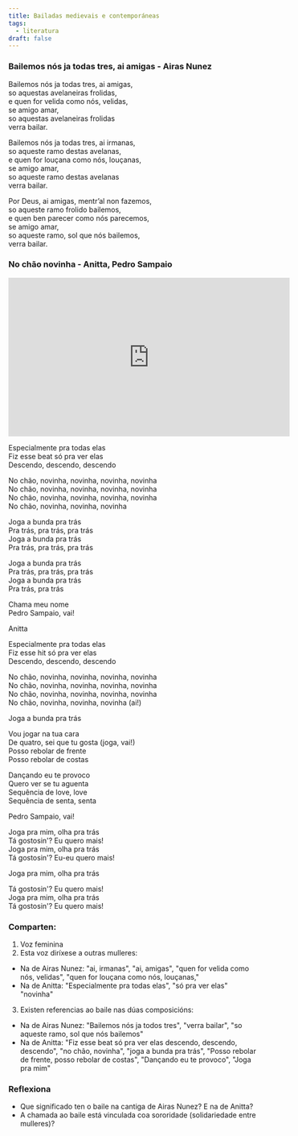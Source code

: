 ```yaml
---
title: Bailadas medievais e contemporáneas
tags:
  - literatura
draft: false
---
```

### Bailemos nós ja todas tres, ai amigas - Airas Nunez

Bailemos nós ja todas tres, ai amigas,\
so aquestas avelaneiras frolidas,\
e quen for velida como nós, velidas,\
se amigo amar,\
so aquestas avelaneiras frolidas\
verra bailar.

Bailemos nós ja todas tres, ai irmanas,\
so aqueste ramo destas avelanas,\
e quen for louçana como nós, louçanas,\
se amigo amar,\
so aqueste ramo destas avelanas\
verra bailar.

Por Deus, ai amigas, mentr’al non fazemos,\
so aqueste ramo frolido bailemos,\
e quen ben parecer como nós parecemos,\
se amigo amar,\
so aqueste ramo, sol que nós bailemos,\
verra bailar.

### No chão novinha - Anitta, Pedro Sampaio

<iframe width="560" height="315" src="https://www.youtube.com/embed/ls74YCwYB4k" title="YouTube video player" frameborder="0" allow="accelerometer; autoplay; clipboard-write; encrypted-media; gyroscope; picture-in-picture" allowfullscreen></iframe>

Especialmente pra todas elas\
Fiz esse beat só pra ver elas\
Descendo, descendo, descendo

No chão, novinha, novinha, novinha, novinha\
No chão, novinha, novinha, novinha, novinha\
No chão, novinha, novinha, novinha, novinha\
No chão, novinha, novinha, novinha

Joga a bunda pra trás\
Pra trás, pra trás, pra trás\
Joga a bunda pra trás\
Pra trás, pra trás, pra trás

Joga a bunda pra trás\
Pra trás, pra trás, pra trás\
Joga a bunda pra trás\
Pra trás, pra trás

Chama meu nome\
Pedro Sampaio, vai!

Anitta

Especialmente pra todas elas\
Fiz esse hit só pra ver elas\
Descendo, descendo, descendo

No chão, novinha, novinha, novinha, novinha\
No chão, novinha, novinha, novinha, novinha\
No chão, novinha, novinha, novinha, novinha\
No chão, novinha, novinha, novinha (ai!)

Joga a bunda pra trás

Vou jogar na tua cara\
De quatro, sei que tu gosta (joga, vai!)\
Posso rebolar de frente\
Posso rebolar de costas

Dançando eu te provoco\
Quеro ver se tu aguenta\
Sеquência de love, love\
Sequência de senta, senta

Pedro Sampaio, vai!

Joga pra mim, olha pra trás\
Tá gostosin'? Eu quero mais!\
Joga pra mim, olha pra trás\
Tá gostosin'? Eu-eu quero mais!

Joga pra mim, olha pra trás

Tá gostosin'? Eu quero mais!\
Joga pra mim, olha pra trás\
Tá gostosin'? Eu quero mais!

### Comparten:

1. Voz feminina
2. Esta voz diríxese a outras mulleres:
- Na de Airas Nunez: "ai, irmanas", "ai, amigas", "quen for velida como nós, velidas", "quen for louçana como nós, louçanas,"
- Na de Anitta: "Especialmente pra todas elas", "só pra ver elas" "novinha"
3. Existen referencias ao baile nas dúas composicións:
- Na de Airas Nunez: "Bailemos nós ja todos tres", "verra bailar", "so aqueste ramo, sol que nós bailemos"
- Na de Anitta: "Fiz esse beat só pra ver elas descendo, descendo, descendo", "no chão, novinha", "joga a bunda pra trás", "Posso rebolar de frente, posso rebolar de costas", "Dançando eu te provoco", "Joga pra mim"

### Reflexiona

* Que significado ten o baile na cantiga de Airas Nunez? E na de Anitta? 
* A chamada ao baile está vinculada coa sororidade (solidariedade entre mulleres)?